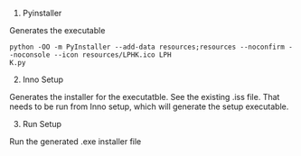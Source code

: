 1. Pyinstaller
   
Generates the executable

```shell
python -OO -m PyInstaller --add-data resources;resources --noconfirm --noconsole --icon resources/LPHK.ico LPH
K.py

```

2. Inno Setup

Generates the installer for the executatble.
See the existing .iss file. 
That needs to be run from Inno setup, 
which will generate the setup executable.

3. Run Setup

Run the generated .exe installer file
